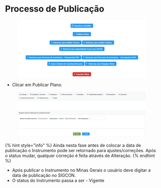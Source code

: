# Processo de Publicação

<figure><img src="../../.gitbook/assets/image (19) (2).png" alt=""><figcaption></figcaption></figure>

* Clicar em Publicar Plano.

<figure><img src="../../.gitbook/assets/Processo de Publicação.jpg" alt=""><figcaption></figcaption></figure>

{% hint style="info" %}
Ainda nesta fase antes de colocar a data de publicação o Instrumento pode ser retornado para ajustes/correções. Após o status mudar, qualquer correção é feita através de Alteração.
{% endhint %}

* Após publicar o Instrumento no Minas Gerais o usuário deve digitar a data de publicação no SIGCON.
* O status do Instrumento passa a ser - Vigente
